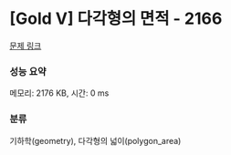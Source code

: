 # [Gold V] 다각형의 면적 - 2166 

[문제 링크](https://www.acmicpc.net/problem/2166) 

### 성능 요약

메모리: 2176 KB, 시간: 0 ms

### 분류

기하학(geometry), 다각형의 넓이(polygon_area)

